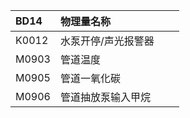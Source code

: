 | BD14  | 物理量名称      |     |     |
| :---- | :--------- | :-- | --- |
| K0012 | 水泵开停/声光报警器 |     |     |
| M0903 | 管道温度       |     |     |
| M0905 | 管道一氧化碳     |     |     |
| M0906 | 管道抽放泵输入甲烷  |     |     |
